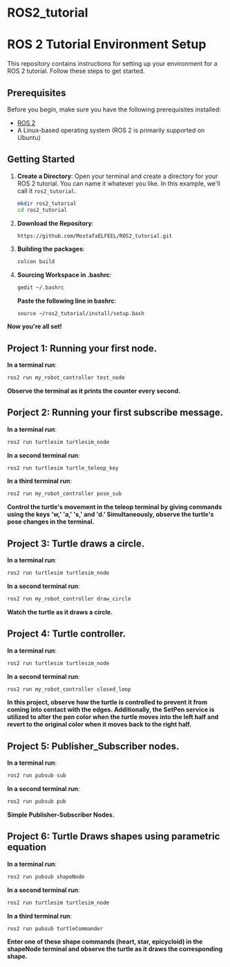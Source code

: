 # ROS2_tutorial
# ROS 2 Tutorial Environment Setup

This repository contains instructions for setting up your environment for a ROS 2 tutorial. Follow these steps to get started.

## Prerequisites

Before you begin, make sure you have the following prerequisites installed:

- [ROS 2](https://docs.ros.org/en/humble/Installation.html)
- A Linux-based operating system (ROS 2 is primarily supported on Ubuntu)

## Getting Started

1. **Create a Directory**: Open your terminal and create a directory for your ROS 2 tutorial. You can name it whatever you like. In this example, we'll call it `ros2_tutorial`.

   ```bash
   mkdir ros2_tutorial
   cd ros2_tutorial

2. **Download the Repository**:
   ```bash
   https://github.com/MostafaELFEEL/ROS2_tutorial.git
3. **Building the packages**:
   ```bash
   colcon build

4. **Sourcing Workspace in .bashrc**:
   ```bash
   gedit ~/.bashrc
   ```

   **Paste the following line in bashrc**:
   ```bashrc
   source ~/ros2_tutorial/install/setup.bash
   ```
**Now you're all set!**


## Project 1: Running your first node.
**In a terminal run**:
```bash
ros2 run my_robot_controller test_node
```
**Observe the terminal as it prints the counter every second.**
## Porject 2: Running your first subscribe message.
**In a terminal run**:
```bash
ros2 run turtlesim turtlesim_node
```
**In a second terminal run**:
```bash
ros2 run turtlesim turtle_teleop_key
```
**In a third terminal run**:
```bash
ros2 run my_robot_controller pose_sub
```
**Control the turtle's movement in the teleop terminal by giving commands using the keys 'w,' 'a,' 's,' and 'd.' Simultaneously, observe the turtle's pose changes in the terminal.**
## Project 3: Turtle draws a circle.
**In a terminal run**:
```bash
ros2 run turtlesim turtlesim_node
```
**In a second terminal run**:
```bash
ros2 run my_robot_controller draw_circle
```
**Watch the turtle as it draws a circle.**
## Project 4: Turtle controller.
**In a terminal run**:
```bash
ros2 run turtlesim turtlesim_node
```
**In a second terminal run**:
```bash
ros2 run my_robot_controller closed_loop
```
**In this project, observe how the turtle is controlled to prevent it from coming into contact with the edges. Additionally, the SetPen service is utilized to alter the pen color when the turtle moves into the left half and revert to the original color when it moves back to the right half.**
## Project 5: Publisher_Subscriber nodes.
**In a terminal run**:
```bash
ros2 run pubsub sub
```
**In a second terminal run**:
```bash
ros2 run pubsub pub
```
**Simple Publisher-Subscriber Nodes.**
## Project 6: Turtle Draws shapes using parametric equation
**In a terminal run**:
```bash
ros2 run pubsub shapeNode
```
**In a second terminal run**:
```bash
ros2 run turtlesim turtlesim_node
```
**In a third terminal run**:
```bash
ros2 run pubsub turtleCommander
```
**Enter one of these shape commands (heart, star, epicycloid) in the shapeNode terminal and observe the turtle as it draws the corresponding shape.** 



